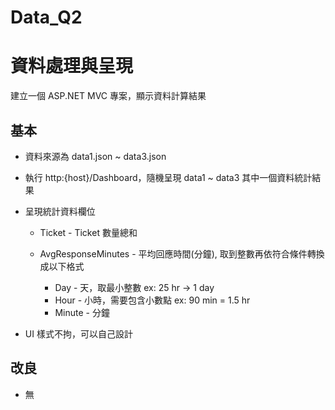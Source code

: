 # Data_Q2

# 資料處理與呈現

建立一個 ASP.NET MVC 專案，顯示資料計算結果


## 基本

- 資料來源為 data1.json ~ data3.json

- 執行 http:{host}/Dashboard，隨機呈現 data1 ~ data3 其中一個資料統計結果

- 呈現統計資料欄位

    - Ticket - Ticket 數量總和
    - AvgResponseMinutes - 平均回應時間(分鐘), 取到整數再依符合條件轉換成以下格式
    
        - Day - 天，取最小整數 ex: 25 hr -> 1 day 
        - Hour - 小時，需要包含小數點 ex: 90 min = 1.5 hr
        - Minute - 分鐘

- UI 樣式不拘，可以自己設計
    

## 改良

- 無
